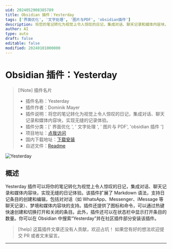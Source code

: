 ```yaml
---
uid: 2024052908385789
title: Obsidian 插件：Yesterday
tags: ['界面优化', '文字处理', '图片与PDF', 'obsidian插件']
description: 将您的笔记转化为视觉上令人惊叹的日记，集成对话、聊天记录和媒体内容块，实现无缝的记录体验。
author: AI
type: auto
draft: false
editable: false
modified: 20240101000000
---
```


# Obsidian 插件：Yesterday

> [!Note] 插件名片
> - 插件名称：Yesterday
> - 插件作者：Dominik Mayer
> - 插件说明：将您的笔记转化为视觉上令人惊叹的日记，集成对话、聊天记录和媒体内容块，实现无缝的记录体验。
> - 插件分类：[' 界面优化 ', ' 文字处理 ', ' 图片与 PDF', 'obsidian 插件 ']
> - 项目地址：[点我访问](https://github.com/dominikmayer/obsidian-yesterday)
> - 国内下载地址：[下载安装](https://pkmer.cn/products/plugin/pluginMarket/?yesterday)
> - 自述文件：[Readme](https://ghproxy.net/https://raw.githubusercontent.com/dominikmayer/obsidian-yesterday/master/README.md)

![Yesterday](https://cdn.pkmer.cn/covers/yesterday.jpeg!pkmer)

## 概述

Yesterday 插件可以将你的笔记转化为视觉上令人惊叹的日记，集成对话、聊天记录和媒体内容块，实现无缝的日记体验。该插件扩展了 Markdown 语法，支持日记条目的创建和编辑，包括对对话（如 WhatsApp、Messenger、iMessage 等聊天记录）、梦境和媒体内容块的支持。插件还提供了图标和命令，可以通过热键快速创建和切换打开和关闭的条目。此外，插件还可以在状态栏中显示打开条目的数量。你可以在 Obsidian 中搜索“Yesterday”并在社区插件部分安装该插件。

> [!help]
> 这篇插件文章还没有人贡献，欢迎占坑！
> 如果您有好的想法欢迎提交 PR 或者文末留言。

---



